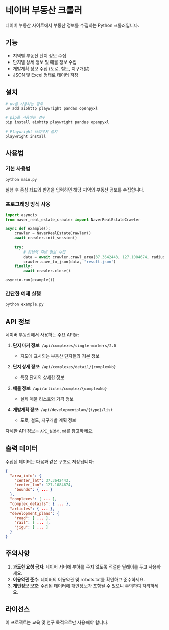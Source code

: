 # 네이버 부동산 크롤러

네이버 부동산 사이트에서 부동산 정보를 수집하는 Python 크롤러입니다.

## 기능

- 지역별 부동산 단지 정보 수집
- 단지별 상세 정보 및 매물 정보 수집  
- 개발계획 정보 수집 (도로, 철도, 지구개발)
- JSON 및 Excel 형태로 데이터 저장

## 설치

```bash
# uv를 사용하는 경우
uv add aiohttp playwright pandas openpyxl

# pip를 사용하는 경우  
pip install aiohttp playwright pandas openpyxl

# Playwright 브라우저 설치
playwright install
```

## 사용법

### 기본 사용법

```bash
python main.py
```

실행 후 중심 좌표와 반경을 입력하면 해당 지역의 부동산 정보를 수집합니다.

### 프로그래밍 방식 사용

```python
import asyncio
from naver_real_estate_crawler import NaverRealEstateCrawler

async def example():
    crawler = NaverRealEstateCrawler()
    await crawler.init_session()
    
    try:
        # 강남역 주변 정보 수집
        data = await crawler.crawl_area(37.3642443, 127.1084674, radius=0.005)
        crawler.save_to_json(data, 'result.json')
    finally:
        await crawler.close()

asyncio.run(example())
```

### 간단한 예제 실행

```bash
python example.py
```

## API 정보

네이버 부동산에서 사용하는 주요 API들:

1. **단지 마커 정보**: `/api/complexes/single-markers/2.0`
   - 지도에 표시되는 부동산 단지들의 기본 정보

2. **단지 상세 정보**: `/api/complexes/detail/{complexNo}`
   - 특정 단지의 상세한 정보

3. **매물 정보**: `/api/articles/complex/{complexNo}`
   - 실제 매물 리스트와 가격 정보

4. **개발계획 정보**: `/api/developmentplan/{type}/list`
   - 도로, 철도, 지구개발 계획 정보

자세한 API 정보는 `API_설명서.md`를 참고하세요.

## 출력 데이터

수집된 데이터는 다음과 같은 구조로 저장됩니다:

```json
{
  "area_info": {
    "center_lat": 37.3642443,
    "center_lon": 127.1084674,
    "bounds": { ... }
  },
  "complexes": [ ... ],
  "complex_details": { ... },
  "articles": { ... },
  "development_plans": {
    "road": [ ... ],
    "rail": [ ... ],
    "jigu": [ ... ]
  }
}
```

## 주의사항

1. **과도한 요청 금지**: 네이버 서버에 부하를 주지 않도록 적절한 딜레이를 두고 사용하세요.
2. **이용약관 준수**: 네이버의 이용약관 및 robots.txt를 확인하고 준수하세요.
3. **개인정보 보호**: 수집된 데이터에 개인정보가 포함될 수 있으니 주의하여 처리하세요.

## 라이선스

이 프로젝트는 교육 및 연구 목적으로만 사용해야 합니다.
